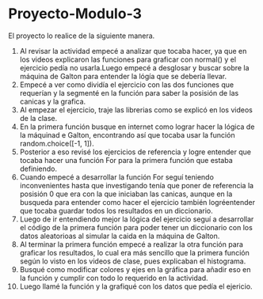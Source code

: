 # Proyecto-Modulo-3
El proyecto lo realice de la siguiente manera.
1. Al revisar la actividad empecé a analizar que tocaba hacer, ya que en los videos explicaron las funciones para graficar con normal() y el ejercicio pedía no usarla.Luego empecé a desglosar y buscar sobre la máquina de Galton para entender la lógía que se debería llevar.
2. Empecé a ver como dividía el ejercicio con las dos funciones que requerían y la segmenté en la función para saber la posisión de las canicas y la grafica.
3. Al empezar el ejercicio, traje las librerias como se explicó en los videos de la clase.
4. En la primera función busque en internet como lograr hacer la lógica de la máquinad e Galton, encontrando así que tocaba usar la función random.choice([-1, 1]).
5. Posterior a eso revisé los ejercicios de referencia y logre entender que tocaba hacer una función For para la primera función que estaba definiendo.
6. Cuando empecé a desarrollar la función For seguí teniendo inconvenientes hasta que investigando tenía que poner de referencia la posisión 0 que era con la que iniciaban las canicas, aunque en la busqueda para entender como hacer el ejercicio también logréentender que tocaba guardar todos los resultados en un diccionario.
7. Luego de ir entendiendo mejor la lógica del ejercicio seguí a desarrollar el código de la primera función para poder tener un diccionario con los datos aleatorioas al simular la caida en la máquina de Galton.
8. Al terminar la primera función empecé a realizar la otra función para graficar los resultados, lo cual era más sencillo que la primera función según lo visto en los videos de clase, pues explicaban el histograma.
9. Busqué como modificar colores y ejes en la gráfica para añadir eso en la función y cumplir con todo lo requerido en la actividad.
10. Luego llamé la función y la grafiqué con los datos que pedía el ejericio.
